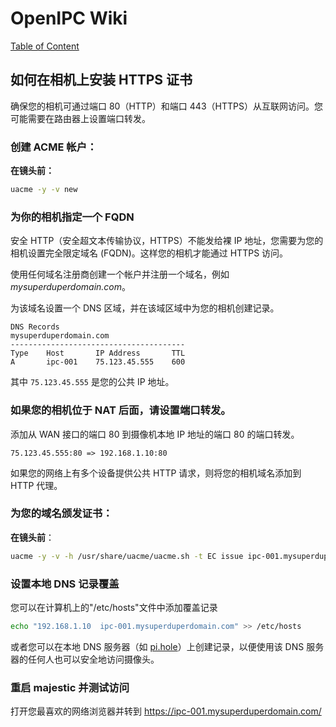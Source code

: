 # OpenIPC Wiki
[Table of Content](../README.zh.md)

如何在相机上安装 HTTPS 证书 
------------------------------------------------

确保您的相机可通过端口 80（HTTP）和端口 443（HTTPS）从互联网访问。您可能需要在路由器上设置端口转发。

### 创建 ACME 帐户：

__在镜头前：__

```bash
uacme -y -v new
```

### 为你的相机指定一个 FQDN

安全 HTTP（安全超文本传输​​协议，HTTPS）不能发给裸 IP 地址，您需要为您的相机设置完全限定域名 (FQDN)。这样您的相机才能通过 HTTPS 访问。

使用任何域名注册商创建一个帐户并注册一个域名，例如 _mysuperduperdomain.com_。

为该域名设置一个 DNS 区域，并在该域区域中为您的相机创建记录。

```console
DNS Records
mysuperduperdomain.com
---------------------------------------
Type    Host       IP Address       TTL
A       ipc-001    75.123.45.555    600
```

其中 `75.123.45.555` 是您的公共 IP 地址。

### 如果您的相机位于 NAT 后面，请设置端口转发。

添加从 WAN 接口的端口 80 到摄像机本地 IP 地址的端口 80 的端口转发。

```console
75.123.45.555:80 => 192.168.1.10:80
```

如果您的网络上有多个设备提供公共 HTTP 请求，则将您的相机域名添加到 HTTP 代理。

### 为您的域名颁发证书：

__在镜头前__：

```bash
uacme -y -v -h /usr/share/uacme/uacme.sh -t EC issue ipc-001.mysuperduperdomain.com
```

### 设置本地 DNS 记录覆盖

您可以在计算机上的"/etc/hosts"文件中添加覆盖记录

```bash
echo "192.168.1.10  ipc-001.mysuperduperdomain.com" >> /etc/hosts
```

或者您可以在本地 DNS 服务器（如 [pi.hole](https://pi-hole.net/)）上创建记录，以便使用该 DNS 服务器的任何人也可以安全地访问摄像头。

### 重启 majestic 并测试访问

打开您最喜欢的网络浏览器并转到 <https://ipc-001.mysuperduperdomain.com/>

